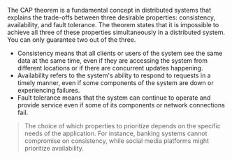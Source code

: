 The CAP theorem is a fundamental concept in distributed systems that explains the trade-offs between three desirable properties: consistency, availability, and fault tolerance. The theorem states that it is impossible to achieve all three of these properties simultaneously in a distributed system. You can only guarantee two out of the three. 

- Consistency means that all clients or users of the system see the same data at the same time, even if they are accessing the system from different locations or if there are concurrent updates happening.
- Availability refers to the system's ability to respond to requests in a timely manner, even if some components of the system are down or experiencing failures.
- Fault tolerance means that the system can continue to operate and provide service even if some of its components or network connections fail.

> The choice of which properties to prioritize depends on the specific needs of the application. For instance, banking systems cannot compromise on consistency, while social media platforms might prioritize availability.
